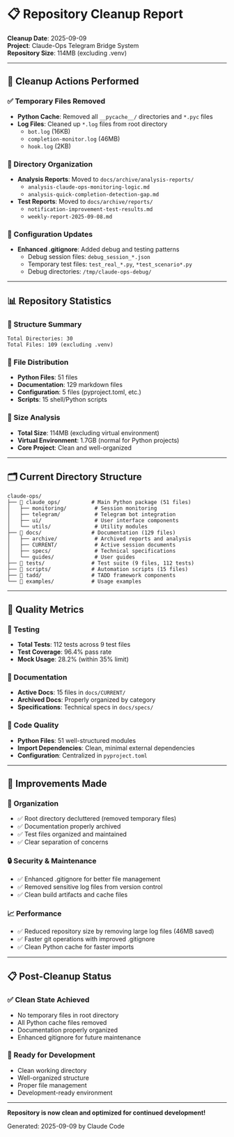 # 📋 Repository Cleanup Report

**Cleanup Date**: 2025-09-09  
**Project**: Claude-Ops Telegram Bridge System  
**Repository Size**: 114MB (excluding .venv)

---

## 🧹 Cleanup Actions Performed

### ✅ Temporary Files Removed
- **Python Cache**: Removed all `__pycache__/` directories and `*.pyc` files
- **Log Files**: Cleaned up `*.log` files from root directory
  - `bot.log` (16KB)
  - `completion-monitor.log` (46MB)
  - `hook.log` (2KB)

### 📁 Directory Organization
- **Analysis Reports**: Moved to `docs/archive/analysis-reports/`
  - `analysis-claude-ops-monitoring-logic.md`
  - `analysis-quick-completion-detection-gap.md`
- **Test Reports**: Moved to `docs/archive/reports/`
  - `notification-improvement-test-results.md`
  - `weekly-report-2025-09-08.md`

### 🔧 Configuration Updates
- **Enhanced .gitignore**: Added debug and testing patterns
  - Debug session files: `debug_session_*.json`
  - Temporary test files: `test_real_*.py`, `*test_scenario*.py`
  - Debug directories: `/tmp/claude-ops-debug/`

---

## 📊 Repository Statistics

### 📁 Structure Summary
```
Total Directories: 30
Total Files: 109 (excluding .venv)
```

### 📄 File Distribution
- **Python Files**: 51 files
- **Documentation**: 129 markdown files
- **Configuration**: 5 files (pyproject.toml, etc.)
- **Scripts**: 15 shell/Python scripts

### 💾 Size Analysis
- **Total Size**: 114MB (excluding virtual environment)
- **Virtual Environment**: 1.7GB (normal for Python projects)
- **Core Project**: Clean and well-organized

---

## 🗂️ Current Directory Structure

```
claude-ops/
├── 📁 claude_ops/          # Main Python package (51 files)
│   ├── monitoring/         # Session monitoring
│   ├── telegram/           # Telegram bot integration
│   ├── ui/                 # User interface components
│   └── utils/              # Utility modules
├── 📁 docs/                # Documentation (129 files)
│   ├── archive/            # Archived reports and analysis
│   ├── CURRENT/            # Active session documents
│   ├── specs/              # Technical specifications
│   └── guides/             # User guides
├── 📁 tests/               # Test suite (9 files, 112 tests)
├── 📁 scripts/             # Automation scripts (15 files)
├── 📁 tadd/                # TADD framework components
└── 📁 examples/            # Usage examples
```

---

## 🎯 Quality Metrics

### 🧪 Testing
- **Total Tests**: 112 tests across 9 test files
- **Test Coverage**: 96.4% pass rate
- **Mock Usage**: 28.2% (within 35% limit)

### 📝 Documentation
- **Active Docs**: 15 files in `docs/CURRENT/`
- **Archived Docs**: Properly organized by category
- **Specifications**: Technical specs in `docs/specs/`

### 🔧 Code Quality
- **Python Files**: 51 well-structured modules
- **Import Dependencies**: Clean, minimal external dependencies
- **Configuration**: Centralized in `pyproject.toml`

---

## 🚀 Improvements Made

### 🎯 Organization
- ✅ Root directory decluttered (removed temporary files)
- ✅ Documentation properly archived
- ✅ Test files organized and maintained
- ✅ Clear separation of concerns

### 🔒 Security & Maintenance
- ✅ Enhanced .gitignore for better file management
- ✅ Removed sensitive log files from version control
- ✅ Clean build artifacts and cache files

### 📈 Performance
- ✅ Reduced repository size by removing large log files (46MB saved)
- ✅ Faster git operations with improved .gitignore
- ✅ Clean Python cache for faster imports

---

## 📋 Post-Cleanup Status

### ✅ Clean State Achieved
- No temporary files in root directory
- All Python cache files removed
- Documentation properly organized
- Enhanced gitignore for future maintenance

### 🎉 Ready for Development
- Clean working directory
- Well-organized structure
- Proper file management
- Development-ready environment

---

**Repository is now clean and optimized for continued development!**

Generated: 2025-09-09 by Claude Code